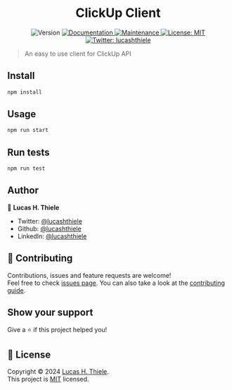 <h1 align="center">ClickUp Client</h1>
<p align="center">
  <img alt="Version" src="https://img.shields.io/badge/version-0.0.1-blue.svg?cacheSeconds=2592000" />
  <a href="https://github.com/lucashthiele/clickup-client#readme" target="_blank">
    <img alt="Documentation" src="https://img.shields.io/badge/documentation-yes-brightgreen.svg" />
  </a>
  <a href="https://github.com/lucashthiele/clickup-client/graphs/commit-activity" target="_blank">
    <img alt="Maintenance" src="https://img.shields.io/badge/Maintained%3F-yes-green.svg" />
  </a>
  <a href="https://github.com/lucashthiele/clickup-client/blob/master/LICENSE" target="_blank">
    <img alt="License: MIT" src="https://img.shields.io/github/license/lucashthiele/clickup-client" />
  </a>
  <a href="https://twitter.com/lucashthiele" target="_blank">
    <img alt="Twitter: lucashthiele" src="https://img.shields.io/twitter/follow/lucashthiele.svg?style=social" />
  </a>
</p>

> An easy to use client for ClickUp API

## Install

```sh
npm install
```

## Usage

```sh
npm run start
```

## Run tests

```sh
npm run test
```

## Author

👤 **Lucas H. Thiele**

* Twitter: [@lucashthiele](https://twitter.com/lucashthiele)
* Github: [@lucashthiele](https://github.com/lucashthiele)
* LinkedIn: [@lucashthiele](https://linkedin.com/in/lucashthiele)

## 🤝 Contributing

Contributions, issues and feature requests are welcome!<br />Feel free to check [issues page](https://github.com/lucashthiele/clickup-client/issues). You can also take a look at the [contributing guide](https://github.com/lucashthiele/clickup-client/blob/master/CONTRIBUTING.md).

## Show your support

Give a ⭐️ if this project helped you!

## 📝 License

Copyright © 2024 [Lucas H. Thiele](https://github.com/lucashthiele).<br />
This project is [MIT](https://github.com/lucashthiele/clickup-client/blob/master/LICENSE) licensed.
